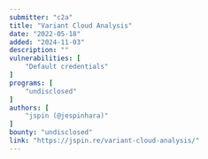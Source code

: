 ```yaml
---
submitter: "c2a"
title: "Variant Cloud Analysis"
date: "2022-05-18"
added: "2024-11-03"
description: ""
vulnerabilities: [
    "Default credentials"
]
programs: [
    "undisclosed"
]
authors: [
    "jspin (@jespinhara)"
]
bounty: "undisclosed"
link: "https://jspin.re/variant-cloud-analysis/"
---
```




